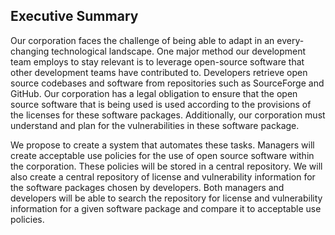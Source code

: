 ## Executive Summary

Our corporation faces the challenge of being able to adapt in an every-changing technological landscape. One major method our development team employs to stay relevant is to leverage open-source software that other development teams have contributed to. Developers retrieve open source codebases and software from repositories such as SourceForge and GitHub. Our corporation has a legal obligation to ensure that the open source software that is being used is used according to the provisions of the licenses for these software packages. Additionally, our corporation must understand and plan for the vulnerabilities in these software package.

We propose to create a system that automates these tasks. Managers will create acceptable use policies for the use of open source software within the corporation. These policies will be stored in a central repository. We will also create a central repository of license and vulnerability information for the software packages chosen by developers. Both managers and developers will be able to search the repository for license and vulnerability information for a given software package and compare it to acceptable use policies.
